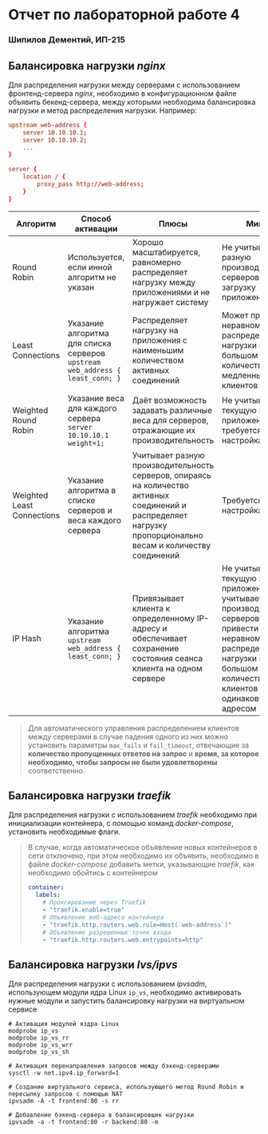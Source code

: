 # Отчет по лабораторной работе 4

### Шипилов Дементий, ИП-215

## Балансировка нагрузки *nginx*

Для распределения нагрузки между серверами с использованием фронтенд-сервера *nginx*, необходимо в конфигурационном файле объявить бекенд-сервера, между которыми необходима балансировка нагрузки и метод распределения нагрузки. Например:

```conf
upstream web-address {
    server 10.10.10.1;
    server 10.10.10.2;
    ...
}

server {
    location / {
        proxy_pass http://web-address;
    }
}
```

| Алгоритм | Способ активации | Плюсы | Минусы |
|---|---|---|---|
| Round Robin | Используется, если инной алгоритм не указан | Хорошо масштабируется, равномерно распределяет нагрузку между приложениями и не нагружает систему | Не учитывает разную производительность серверов и текущую загрузку приложений. |
| Least Connections | Указание алгоритма для списка серверов `upstream web_address { least_conn; }` | Распределяет нагрузку на приложения с наименьшим количеством активных соединений | Может привести к неравномерному распределению нагрузки при большом количестве медленных клиентов |
| Weighted Round Robin | Указание веса для каждого сервера `server 10.10.10.1 weight=1;` | Даёт возможность задавать различные веса для серверов, отражающие их производительность | Не учитывает текущую загрузку приложений и требуется ручная настройка весов |
| Weighted Least Connections | Указание алгоритма в списке серверов и веса каждого сервера | Учитывает разную производительность серверов, опираясь на количество активных соединений и распределяет нагрузку пропорционально весам и количеству соединений | Требуется ручная настройка весов |
| IP Hash | Указание алгоритма `upstream web_address { least_conn; }` | Привязывает клиента к определенному IP-адресу и обеспечивает сохранение состояния сеанса клиента на одном сервере | Не учитывает текущую загрузку приложений, не учитывает производительность серверов и может привести к неравномерному распределению нагрузки при большом количестве клиентов с одинаковым IP-адресом |

> Для автоматического управления распределением клиентов между серверами в случае падения одного из них можно установить параметры `max_fails` и `fail_timeout`, отвечающие за **количество пропущенных ответов на запрос** и **время, за которое необходимо, чтобы запросы не были удовлетворены** соответственно.

## Балансировка нагрузки *traefik*

Для распределения нагрузки с использованием *traefik* необходимо при инициализации контейнера, с помощью команд *docker-compose*, установить необходимые флаги.

> В случае, когда автоматическое объявление новых контейнеров в сети отключено, при этом необходимо их объявить, необходимо в файле *docker-compose* добавить метки, указывающие *traefik*, как необходимо обойтись с контейнером
> 
> ```yaml
> container:
>   labels:
>     # Проксирование через Traefik
>     - "traefik.enable=true"
>     # Объявление веб-адреса контейнера
>     - "traefik.http.routers.web.rule=Host(`web-address`)"
>     # Объявление разрешенных точек входа
>     - "traefik.http.routers.web.entrypoints=http"
> ```

## Балансировка нагрузки *lvs/ipvs*

Для распределения нагрузки с использованием *ipvsadm*, использующем модули ядра Linux `ip_vs`, необходимо активировать нужные модули и запустить балансировку нагрузки на виртуальном сервисе

```shell
# Активация модулей яздра Linux
modprobe ip_vs
modprobe ip_vs_rr
modprobe ip_vs_wrr
modprobe ip_vs_sh

# Активация перенаправления запросов между бэкенд-серверами
sysctl -w net.ipv4.ip_forward=1

# Создание виртуального сервиса, использующего метод Round Robin и пересылку запросов с помощью NAT
ipvsadm -A -t frontend:80 -s rr

# Добавление бэкенд-сервера в балансировщик нагрузки
ipvsadm -a -t frontend:80 -r backend:80 -m
```
